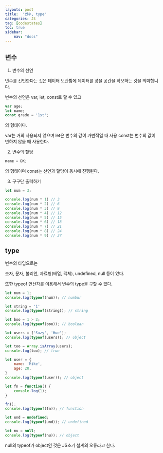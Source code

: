 ```yaml
---
layouts: post
title:  "변수, type"
categories: JS
tag: [codestates]
toc: true
sidebar:
    nav: "docs"
---
```


## 변수

1. 변수의 선언

변수를 선언한다는 것은 데이터 보관함에 데이터를 넣을 공간을 확보하는 것을 의미합니다.

변수의 선언은 var, let, const로 할 수 있고
```js
var age;
let name;
const grade = '1st';
```
의 형태이다.

var는 거의 사용되지 않으며
let은 변수의 값이 가변적일 때 사용
const는 변수의 값이 변하지 않을 때 사용한다.

2. 변수의 할당

```js
name = DK;
```
의 형태이며 const는 선언과 할당이 동시에 진행된다.

3. 구구단 출력하기

```js
let num = 3;

console.log(num * 1) // 3
console.log(num * 2) // 6
console.log(num * 3) // 9
console.log(num * 4) // 12
console.log(num * 5) // 15
console.log(num * 6) // 18
console.log(num * 7) // 21
console.log(num * 8) // 24
console.log(num * 9) // 27
```

## type

변수의 타입으로는

숫자, 문자, 불리언, 자료형(배열, 객체), undefined, null 등이 있다.

또한 typeof 연산자를 이용해서 변수의 type을 구할 수 있다.
```js
let num = 1;
console.log(typeof(num)); // numbur

let string = '1'
console.log(typeof(string)); // string

let boo = 1 > 2;
console.log(typeof(boo)); // boolean

let users = ['Suzy', 'Hue'];
console.log(typeof(users)); // object

let too = Array.isArray(users);
console.log(too); // true

let user = {
    name: 'Mike',
    age: 20,
}
console.log(typeof(user)); // object

let fn = function() {
    console.log(1);
}

fn();
console.log(typeof(fn)); // function

let und = undefined;
console.log(typeof(und)); // undefined

let nu = null;
console.log(typeof(nu)); // object

```
null의 typeof가 object인 것은 JS초기 설계의 오류라고 한다.